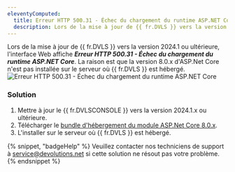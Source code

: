 ```yaml
---
eleventyComputed:
  title: Erreur HTTP 500.31 - Échec du chargement du runtime ASP.NET Core
  description: Lors de la mise à jour de {{ fr.DVLS }} vers la version 2024.1 ou ultérieure, l'interface Web affiche l'Erreur HTTP 500.31 - Échec du chargement du runtime ASP.NET Core.
---
```

Lors de la mise à jour de {{ fr.DVLS }} vers la version 2024.1 ou ultérieure, l'interface Web affiche ***Erreur HTTP 500.31 - Échec du chargement du runtime ASP.NET Core***. La raison est que la version 8.0.x d'ASP.Net Core n'est pas installée sur le serveur où {{ fr.DVLS }} est hébergé.
![Erreur HTTP 500.31 - Échec du chargement du runtime ASP.NET Core](https://cdnweb.devolutions.net/docs/INTERFACE2026.png)

### Solution

1. Mettre à jour le {{ fr.DVLSCONSOLE }} vers la version 2024.1.x ou ultérieure.
1. Télécharger le [bundle d'hébergement du module ASP.Net Core 8.0.x](https://dotnet.microsoft.com/en-us/download/dotnet/8.0).
1. L'installer sur le serveur où {{ fr.DVLS }} est hébergé.

{% snippet, "badgeHelp" %}
Veuillez contacter nos techniciens de support à [service@devolutions.net](mailto:service@devolutions.net) si cette solution ne résout pas votre problème.
{% endsnippet %}
